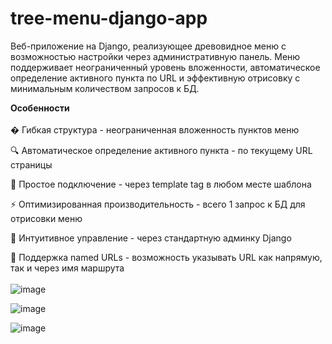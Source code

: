# tree-menu-django-app
Веб-приложение на Django, реализующее древовидное меню с возможностью настройки через административную панель. Меню поддерживает неограниченный уровень вложенности, автоматическое определение активного пункта по URL и эффективную отрисовку с минимальным количеством запросов к БД.

**Особенности**<br/><br/>
� Гибкая структура - неограниченная вложенность пунктов меню

🔍 Автоматическое определение активного пункта - по текущему URL страницы

🎨 Простое подключение - через template tag в любом месте шаблона

⚡ Оптимизированная производительность - всего 1 запрос к БД для отрисовки меню

📌 Интуитивное управление - через стандартную админку Django

🔗 Поддержка named URLs - возможность указывать URL как напрямую, так и через имя маршрута
<br/><br/>
![image](https://github.com/user-attachments/assets/59bca413-939e-4eb3-91f2-d2d3dd4c1e4e)

![image](https://github.com/user-attachments/assets/a5607842-d8a5-49f3-9336-02755a5503e5)

![image](https://github.com/user-attachments/assets/598ec0b9-c7f9-4c51-86d7-706df2e58833)


